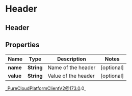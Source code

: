 # Header

## Header

## Properties

|Name | Type | Description | Notes|
|------------ | ------------- | ------------- | -------------|
| **name** | **String** | Name of the header | [optional] |
| **value** | **String** | Value of the header | [optional] |



_PureCloudPlatformClientV2@173.0.0_
